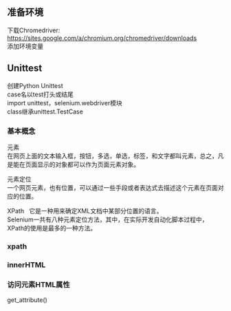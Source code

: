 ## 准备环境
下载Chromedriver:  
https://sites.google.com/a/chromium.org/chromedriver/downloads    
添加环境变量  

## Unittest
创建Python Unittest  
case名以test打头或结尾  
import unittest，selenium.webdriver模块  
class继承unittest.TestCase  

### 基本概念  
元素  
在网页上面的文本输入框，按钮，多选，单选，标签，和文字都叫元素，总之，凡是能在页面显示的对象都可以作为页面元素对象。
  
元素定位  
一个网页元素，也有位置，可以通过一些手段或者表达式去描述这个元素在页面对应的位置。   
   
XPath  
它是一种用来确定XML文档中某部分位置的语言。  
Selenium一共有八种元素定位方法，其中，在实际开发自动化脚本过程中，XPath的使用是最多的一种方法。  

### xpath
### innerHTML
### 访问元素HTML属性
get_attribute()  

